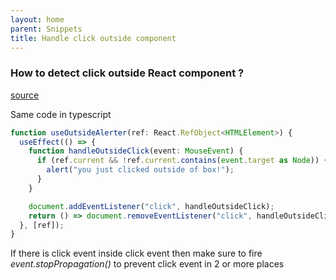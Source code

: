 ```yaml
---
layout: home
parent: Snippets
title: Handle click outside component
---
```


### How to detect click outside React component ?

[source](https://www.geeksforgeeks.org/how-to-detect-click-outside-react-component/)

Same code in typescript

```typescript
function useOutsideAlerter(ref: React.RefObject<HTMLElement>) {
  useEffect(() => {
    function handleOutsideClick(event: MouseEvent) {
      if (ref.current && !ref.current.contains(event.target as Node)) {
        alert("you just clicked outside of box!");
      }
    }

    document.addEventListener("click", handleOutsideClick);
    return () => document.removeEventListener("click", handleOutsideClick);
  }, [ref]);
}
```

If there is click event inside click event then make sure to fire *event.stopPropagation()*
to prevent click event in 2 or more places
